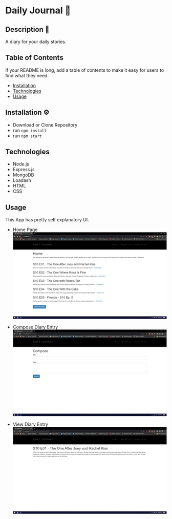 # Daily Journal 📕

## Description 📝

A diary for your daily stories.

## Table of Contents

If your README is long, add a table of contents to make it easy for users to find what they need.

- [Installation](#installation)
- [Technologies](#technologies)
- [Usage](#usage)

## Installation ⚙

- Download or Clone Repository
- run `npm install`
- run `npm start`

## Technologies

- Node.js
- Express.js
- MongoDB
- Loadash
- HTML
- CSS

## Usage

This App has pretty self explanatory UI.

- Home Page
![image](assets/images/Screenshot(1).png)

- Compose Diary Entry
![image](assets/images/Screenshot(2).png)

- View Diary Entry
![image](assets/images/Screenshot(3).png)
